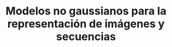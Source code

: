 ---
title: 'Modelos no gaussianos para la representación de imágenes y secuencias'
logo: 'logo_uv.webp'
pi: ''
uvpi: ''
years: '2003'
website: ''
funding_source: 'Universitat de València'
role: ''
project_type: ''
partners: []
---
